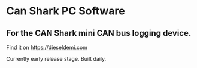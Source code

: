 # Can Shark PC Software

## For the CAN Shark mini CAN bus logging device. 

Find it on https://dieseldemi.com

Currently early release stage. Built daily.
